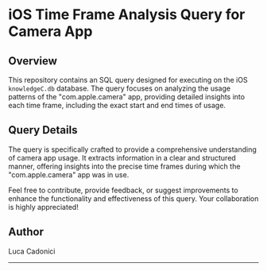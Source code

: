 # iOS Time Frame Analysis Query for Camera App

## Overview

This repository contains an SQL query designed for executing on the iOS `knowledgeC.db` database. The query focuses on analyzing the usage patterns of the "com.apple.camera" app, providing detailed insights into each time frame, including the exact start and end times of usage.



## Query Details

The query is specifically crafted to provide a comprehensive understanding of camera app usage. It extracts information in a clear and structured manner, offering insights into the precise time frames during which the "com.apple.camera" app was in use.

Feel free to contribute, provide feedback, or suggest improvements to enhance the functionality and effectiveness of this query. Your collaboration is highly appreciated!

## Author

Luca Cadonici  

---
